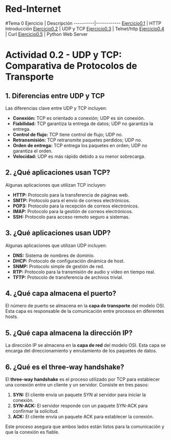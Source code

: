 # Red-Internet

#Tema 0
Ejercicio | Descripción
----------|------------
[Ejercicio0.1](/ActividadesTema0/HTTP_Introduction.html) | HTTP Introducción
[Ejercicio0.2](/ActividadesTema0/UDP_TCP.html) | UDP y TCP
[Ejercicio0.3](/ActividadesTema0/Telnet_http.html) | Telnet/http
[Ejercicio0.4](/ActividadesTema0/Curl.html) | Curl
[Ejercicio0.5](/ActividadesTema0/js04/js04.html) | Python Web Server


<!DOCTYPE html>
<html lang="es">
<head>
  <meta charset="UTF-8">
  <title>Actividad 0.2 - UDP y TCP: Comparativa de Protocolos de Transporte</title>
</head>
<body>
  <h1>Actividad 0.2 - UDP y TCP: Comparativa de Protocolos de Transporte</h1>

  <h2>1. Diferencias entre UDP y TCP</h2>
  <p>Las diferencias clave entre UDP y TCP incluyen:</p>
  <ul>
    <li><strong>Conexión:</strong> TCP es orientado a conexión; UDP es sin conexión.</li>
    <li><strong>Fiabilidad:</strong> TCP garantiza la entrega de datos; UDP no garantiza la entrega.</li>
    <li><strong>Control de flujo:</strong> TCP tiene control de flujo; UDP no.</li>
    <li><strong>Retransmisión:</strong> TCP retransmite paquetes perdidos; UDP no.</li>
    <li><strong>Orden de entrega:</strong> TCP entrega los paquetes en orden; UDP no garantiza el orden.</li>
    <li><strong>Velocidad:</strong> UDP es más rápido debido a su menor sobrecarga.</li>
  </ul>

  <h2>2. ¿Qué aplicaciones usan TCP?</h2>
  <p>Algunas aplicaciones que utilizan TCP incluyen:</p>
  <ul>
    <li><strong>HTTP:</strong> Protocolo para la transferencia de páginas web.</li>
    <li><strong>SMTP:</strong> Protocolo para el envío de correos electrónicos.</li>
    <li><strong>POP3:</strong> Protocolo para la recepción de correos electrónicos.</li>
    <li><strong>IMAP:</strong> Protocolo para la gestión de correos electrónicos.</li>
    <li><strong>SSH:</strong> Protocolo para acceso remoto seguro a sistemas.</li>
  </ul>

  <h2>3. ¿Qué aplicaciones usan UDP?</h2>
  <p>Algunas aplicaciones que utilizan UDP incluyen:</p>
  <ul>
    <li><strong>DNS:</strong> Sistema de nombres de dominio.</li>
    <li><strong>DHCP:</strong> Protocolo de configuración dinámica de host.</li>
    <li><strong>SNMP:</strong> Protocolo simple de gestión de red.</li>
    <li><strong>RTP:</strong> Protocolo para la transmisión de audio y vídeo en tiempo real.</li>
    <li><strong>TFTP:</strong> Protocolo de transferencia de archivos trivial.</li>
  </ul>

  <h2>4. ¿Qué capa almacena el puerto?</h2>
  <p>El número de puerto se almacena en la <strong>capa de transporte</strong> del modelo OSI. Esta capa es responsable de la comunicación entre procesos en diferentes hosts.</p>

  <h2>5. ¿Qué capa almacena la dirección IP?</h2>
  <p>La dirección IP se almacena en la <strong>capa de red</strong> del modelo OSI. Esta capa se encarga del direccionamiento y enrutamiento de los paquetes de datos.</p>

  <h2>6. ¿Qué es el three-way handshake?</h2>
  <p>El <strong>three-way handshake</strong> es el proceso utilizado por TCP para establecer una conexión entre un cliente y un servidor. Consiste en tres pasos:</p>
  <ol>
    <li><strong>SYN:</strong> El cliente envía un paquete SYN al servidor para iniciar la conexión.</li>
    <li><strong>SYN-ACK:</strong> El servidor responde con un paquete SYN-ACK para confirmar la solicitud.</li>
    <li><strong>ACK:</strong> El cliente envía un paquete ACK para establecer la conexión.</li>
  </ol>
  <p>Este proceso asegura que ambos lados están listos para la comunicación y que la conexión es fiable.</p>

</body>
</html>
